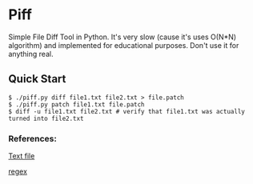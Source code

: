 # Piff

Simple  File Diff Tool in Python. It's very slow (cause it's uses O(N*N) algorithm) and implemented for educational purposes.
Don't use it for anything real.

## Quick Start

```console
$ ./piff.py diff file1.txt file2.txt > file.patch
$ ./piff.py patch file1.txt file.patch
$ diff -u file1.txt file2.txt # verify that file1.txt was actually turned into file2.txt
```

### References:
[Text file](https://loremipsum.io)

[regex](https://regex101.com)